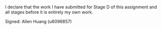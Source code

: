 I declare that the work I have submitted for Stage D of this assignment and all stages before it is entirely my own work.

Signed: Allen Huang (u6096857)